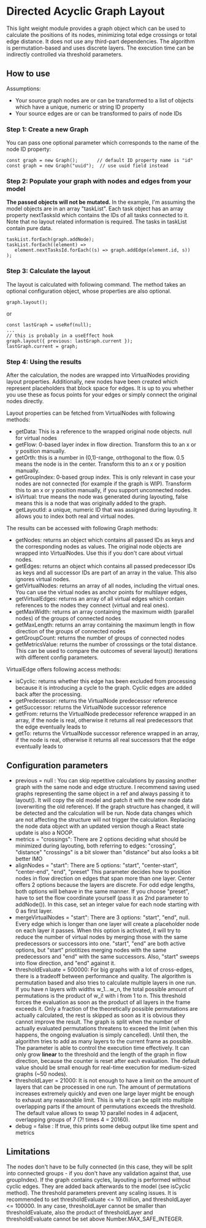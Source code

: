 # Directed Acyclic Graph Layout

This light weight module provides a graph object which can be used to calculate the positions of its nodes,
minimizing total edge crossings or total edge distance. It does not use any third-part dependencies.
The algorithm is permutation-based and uses discrete layers. The execution time can be indirectly controlled via threshold parameters.

## How to use

Assumptions:
- Your source graph nodes are or can be transformed to a list of objects which have a unique, numeric or string ID property
- Your source edges are or can be transformed to pairs of node IDs

### Step 1: Create a new Graph
You can pass one optional parameter which corresponds to the name of the node ID property:
```
const graph = new Graph();       // default ID property name is "id"
const graph = new Graph("uuid");  // use uuid field instead
```

### Step 2: Populate your graph with nodes and edges from your model
**The passed objects will not be mutated.**
In the example, I'm assuming the model objects are in an array "taskList".
Each task object has an array property nextTasksId which contains the IDs of all tasks connected to it.
Note that no layout related information is required. The tasks in taskList contain pure data.

```
taskList.forEach(graph.addNode);
taskList.forEach((element) =>
   element.nextTasksId.forEach((s) => graph.addEdge(element.id, s))
);
```

### Step 3: Calculate the layout
The layout is calculated with following command. The method takes an optional configuration object, whose properties are also optional.
```
graph.layout();
```
or
```
const lastGraph = useRef(null);
...
// this is probably in a useEffect hook
graph.layout({ previous: lastGraph.current });
lastGraph.current = graph;
```

### Step 4: Using the results
After the calculation, the nodes are wrapped into VirtualNodes providing layout properties.
Additionally, new nodes have been created which represent placeholders that block space for edges.
It is up to you whether you use these as focus points for your edges or simply connect the original nodes directly.

Layout properties can be fetched from VirtualNodes with following methods:
- getData: This is a reference to the wrapped original node objects. null for virtual nodes
- getFlow: 0-based layer index in flow direction. Transform this to an x or y position manually.
- getOrth: this is a number in (0,1)-range, otrthogonal to the flow. 0.5 means the node is in the center. Transform this to an x or y position manually.
- getGroupIndex: 0-based group index. This is only relevant in case your nodes are not connected (for example if the graph is WIP).
Transform this to an x or y position manually, if you support unconnected nodes.
- isVirtual: true means the node was generated during layouting, false means this is a node that was originally added to the graph.
- getLayoutId: a unique, numeric ID that was assigned during layouting. It allows you to index both real and virtual nodes.

The results can be accessed with following Graph methods:
- getNodes: returns an object which contains all passed IDs as keys and the corresponding nodes as values.
  The original node objects are wrapped into VirtualNodes. Use this if you don't care about virtual nodes.
- getEdges: returns an object which contains all passed predecessor IDs as keys and all successor IDs are part of an array in the value.
  This also ignores virtual nodes.
- getVirtualNodes: returns an array of all nodes, including the virtual ones. You can use the virtual nodes as anchor points for multilayer edges,
- getVirtualEdges: returns an array of all virtual edges which contain references to the nodes they connect (virtual and real ones).
- getMaxWidth: returns an array containing the maximum width (parallel nodes) of the groups of connected nodes
- getMaxLength: returns an array containing the maximum length in flow direction of the groups of connected nodes
- getGroupCount: returns the number of groups of connected nodes
- getMetricsValue: returns the number of crosssings or the total distance. This can be used to compare the outcomes of several layout() iterations with different config parameters.

VirtualEdge offers following access methods:
- isCyclic: returns whether this edge has been excluded from processing because it is introducing a cycle to the graph. Cyclic edges are added back after the processing.
- getPredecessor: returns the VirtualNode predecessor reference
- getSuccessor: returns the VirtualNode successor reference
- getFrom: returns the VirtualNode predecessor reference wrapped in an array, if the node is real, otherwise it returns all real predecessors that the edge eventually leads to 
- getTo: returns the VirtualNode successor reference wrapped in an array, if the node is real, otherwise it returns all real successors that the edge eventually leads to 

## Configuration parameters
- previous = null : You can skip repetitive calculations by passing another graph with the same node and edge structure.
  I recommend saving used graphs representing the same object in a ref and always passing it to layout().
  It will copy the old model and patch it with the new node data (overwriting the old reference).
  If the graph structure has changed, it will be detected and the calculation will be run.
  Node data changes which are not affecting the structure will not trigger the calculation.
  Replacing the node data object with an updated version though a React state update is also a NOOP. 
- metrics = "crossings": There are 2 options deciding what should be minimized during layouting, both referring to edges: "crossing", "distance"
  "crossings" is a bit slower than "distance" but also looks a bit better IMO
- alignNodes = "start": There are 5 options: "start", "center-start", "center-end", "end", "preset"
  This parameter decides how to position nodes in flow direction on edges that span more than one layer.
  Center offers 2 options because the layers are discrete. For odd edge lengths, both options will behave in the same manner.
  If you choose "preset", have to set the flow coordinate yourself (pass it as 2nd parameter to addNode()). In this case, set an integer value for each node starting with 0 as first layer.
- mergeVirtualNodes = "start": There are 3 options: "start", "end", null. Every edge which is longer than one layer will create a placeholder node on each layer it passes.
  When this option is activated, it will try to reduce the number of virtual nodes by merging those with the same predecessors or successors into one.
  "start", "end" are both active options, but "start" priotitizes merging nodes with the same predecessors and "end" with the same successors. 
  Also, "start" sweeps into flow direction, and "end" against it.
- thresholdEvaluate = 500000: For big graphs with a lot of cross-edges, there is a tradeoff between performance and quality.
  The algorithm is permutation based and also tries to calculate multiple layers in one run.
  If you have n layers with widths w_1...w_n, the total possible amount of permutations is the product of w_i! with i from 1 to n.
  This threshold forces the evaluation as soon as the product of all layers in the frame exceeds it.
  Only a fraction of the theoretically possible permutations are actually calculated, the rest is skipped as soon as it is obvious they cannot improve the result.
  The graph is split when the number of actually evaluated permutations threatens to exceed the limit (when this happens, the ongoing evaluation is simply cancelled). 
  Until then, the algorithm tries to add as many layers to the current frame as possible.
  The parameter is able to control the execution time effectively. It can only grow **linear** to the threshold and the length of the graph in flow direction, 
  because the counter is reset after each evaluation. The default value should be small enough for real-time execution for medium-sized graphs (~50 nodes).
- thresholdLayer = 21000: It is not enough to have a limit on the amount of layers that can be processed in one run.
  The amount of permutations increases extremely quickly and even one large layer might be enough to exhaust any reasonable limit.
  This is why it can be split into multiple overlapping parts if the amount of permutations exceeds the threshold.
  The default value allows to swap 10 parallel nodes in 4 adjacent, overlapping groups of 7 (7! times 4 = 20160). 
- debug = false : If true, this prints some debug output like time spent and metrics

## Limitations
The nodes don't have to be fully connected (in this case, they will be split into connected groups - if you don't have any validation against that, use groupIndex).
If the graph contains cycles, layouting is performed without cyclic edges. They are added back afterwards to the model (see isCyclic method). 
The threshold parameters prevent any scaling issues. It is recommended to set thresholdEvaluate <= 10 million, and thresholdLayer <= 100000.
In any case, thresholdLayer cannot be smaller than thresholdEvaluate, also the product of thresholdLayer and thresholdEvaluate cannot be set above Number.MAX_SAFE_INTEGER.
